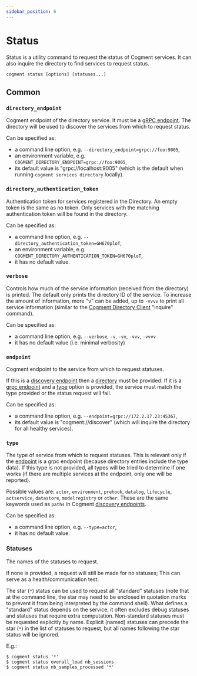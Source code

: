 ```yaml
---
sidebar_position: 6
---
```


# Status

Status is a utility command to request the status of Cogment services. It can also inquire the directory to find services to request status.

`cogment status [options] [statuses...]`

## Common

### `directory_endpoint`

Cogment endpoint of the directory service. It must be a [gRPC endpoint](../parameters.md#grpc-scheme). The directory will be used to discover the services from which to request status.

Can be specified as:

-   a command line option, e.g. `--directory_endpoint=grpc://foo:9005`,
-   an environment variable, e.g. `COGMENT_DIRECTORY_ENDPOINT=grpc://foo:9005`,
-   its default value is "grpc://localhost:9005" (which is the default when running `cogment services directory` locally).

### `directory_authentication_token`

Authentication token for services registered in the Directory. An empty token is the same as no token. Only services with the matching authentication token will be found in the directory.

Can be specified as:

-   a command line option, e.g. `--directory_authentication_token=GH670ploT`,
-   an environment variable, e.g. `COGMENT_DIRECTORY_AUTHENTICATION_TOKEN=GH670ploT`,
-   it has no default value.

### `verbose`

Controls how much of the service information (received from the directory) is printed. The default only prints the directory ID of the service. To increase the amount of information, more "v" can be added, up to `-vvvv` to print all service information (similar to the [Cogment Directory Client](./directory/directory-client.md) "inquire" command).

Can be specified as:

-   a command line option, e.g. `--verbose`, `-v`, `-vv`, `-vvv`, `-vvvv`
-   it has no default value (i.e. minimal verbosity)

### `endpoint`

Cogment endpoint to the service from which to request statuses.

If this is a [discovery endpoint](../parameters.md#discover-host) then a [directory](#directory_endpoint) must be provided.
If it is a [grpc endpoint](../parameters.md#grpc-scheme) and a [type](#type) option is provided, the service must match the type provided or the status request will fail.

Can be specified as:

-   a command line option, e.g. `--endpoint=grpc://172.2.17.23:45367`,
-   its default value is "cogment://discover" (which will inquire the directory for all healthy services).

### `type`

The type of service from which to request statuses.
This is relevant only if the [endpoint](#endpoint) is a grpc endpoint (because directory entries include the type data).
If this type is not provided, all types will be tried to determine if one works (if there are multiple services at the endpoint, only one will be reported).

Possible values are: `actor`, `environment`, `prehook`, `datalog`, `lifecycle`, `actservice`, `datastore`, `modelregistry` or `other`.
These are the same keywords used as `paths` in Cogment [discovery endpoints](../parameters.md#discovery-path).

Can be specified as:

-   a command line option, e.g. `--type=actor`,
-   it has no default value.

### Statuses

The names of the statuses to request.

If none is provided, a request will still be made for no statuses; This can serve as a health/communication test.

The star (`*`) status can be used to request all "standard" statuses (note that at the command line, the star may need to be enclosed in quotation marks to prevent it from being interpreted by the command shell).
What defines a "standard" status depends on the service, it often excludes debug statuses and statuses that require extra computation.
Non-standard statuses must be requested explicitly by name.
Explicit (named) statuses can precede the star (`*`) in the list of statuses to request, but all names following the star status will be ignored.

E.g.:

```console
$ cogment status '*'
$ cogment status overall_load nb_sessions
$ cogment status nb_samples_processed '*'
```
